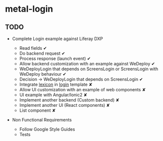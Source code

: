 # metal-login

## TODO

* Complete Login example against Liferay DXP
	* Read fields ✔
	* Do backend request ✔
	* Process response (launch event) ✔
	* Allow backend customization with an example against WeDeploy ✔
	* WeDeployLogin that depends on ScreensLogin or ScreensLogin with WeDeploy behaviour ✔
	* Decision -> WeDeployLogin that depends on ScreensLogin ✔
	* Integrate [lexicon](https://github.com/liferay/lexicon) in [login](http://liferay.github.io/lexicon/content/form-examples/) template ✘
	* Allow UI customization with an example of web components ✘
	* UI example with Angular/Ionic2 ✘
	* Implement another backend (Custom backend) ✘
	* Implement another UI (React components) ✘
	* List component ✘

* Non Functional Requirements
	* Follow Google Style Guides
  * Tests

